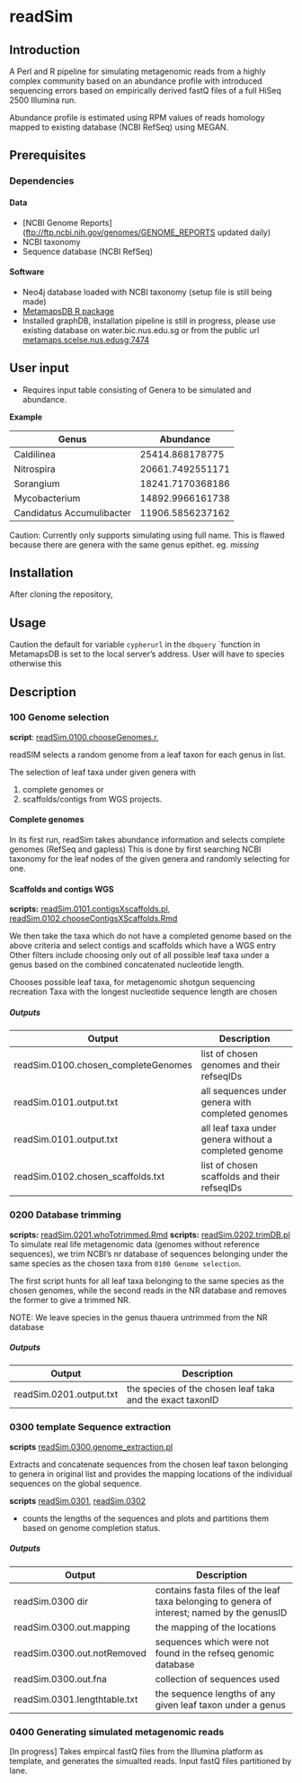 readSim
=======

## Introduction 

A Perl and R pipeline for simulating metagenomic reads from a highly complex community based on an abundance profile
with introduced sequencing errors based on empirically derived fastQ files of a 
full HiSeq 2500 Illumina run.

Abundance profile is estimated using RPM values of reads homology mapped to existing database (NCBI RefSeq) using MEGAN.

## Prerequisites

### Dependencies 

#### Data
 
* [NCBI Genome Reports](ftp://ftp.ncbi.nih.gov/genomes/GENOME_REPORTS updated daily)
* NCBI taxonomy 
* Sequence database (NCBI RefSeq)

#### Software

* Neo4j database loaded with NCBI taxonomy (setup file is still being made)
* [MetamapsDB R package](https://github.com/etheleon/metamaps)
* Installed graphDB, installation pipeline is still in progress, please use existing database on water.bic.nus.edu.sg or from the public url [metamaps.scelse.nus.edusg:7474](http://metamaps.scelse.nus.edu.sg)

## User input
* Requires input table consisting of Genera to be simulated and abundance.

**Example**

|Genus                      |Abundance          |
|---------------------------|-------------------|
|Caldilinea                 |25414.868178775    |
|Nitrospira                 |20661.7492551171   |
|Sorangium                  |18241.7170368186   |
|Mycobacterium              |14892.9966161738   |
|Candidatus Accumulibacter  |11906.5856237162   |
Caution: Currently only supports simulating using full name.
This is flawed because there are genera with the same genus epithet. 
eg. *missing*

## Installation
After cloning the repository, 


## Usage
Caution the default for variable `cypherurl` in the `dbquery` `function in MetamapsDB is set to the local server’s address. 
User will have to species otherwise this 

## Description

### 100 Genome selection

**script**: [readSim.0100.chooseGenomes.r](readSim.0100.chooseGenomes.r), 

readSIM selects a random genome from a leaf taxon for each genus in list.

The selection of leaf taxa under given genera with  
1. complete genomes or 
2. scaffolds/contigs from WGS projects.

#### Complete genomes 

In its first run, readSim takes abundance information and selects complete genomes (RefSeq and gapless)
This is done by first searching NCBI taxonomy for the leaf nodes of the given genera and randomly selecting for one.

#### Scaffolds and contigs WGS 

**scripts:** [readSim.0101.contigsXscaffolds.pl](readSim.0101.contigsXScaffolds.pl), [readSim.0102.chooseContigsXScaffolds.Rmd](example/readSim.0102.chooseContigsXScaffolds.md)

We then take the taxa which do not have a completed genome based on the above criteria and select contigs and scaffolds which have a WGS entry
Other filters include choosing only out of all possible leaf taxa under a genus based on the combined concatenated nucleotide length.

Chooses possible leaf taxa, for metagenomic shotgun sequencing recreation
Taxa with the longest nucleotide sequence length are chosen

##### Outputs

| Output                              | Description                                           |
| -----                               | -----                                                 |
| readSim.0100.chosen_completeGenomes | list of chosen genomes and their refseqIDs            |
| readSim.0101.output.txt             | all sequences under genera with completed genomes     |
| readSim.0101.output.txt             | all leaf taxa under genera without a completed genome |
| readSim.0102.chosen_scaffolds.txt   | list of chosen scaffolds and their refseqIDs          |

### 0200 Database trimming

**scripts:** [readSim.0201.whoTotrimmed.Rmd](readSim.0201.whoTotrimmed.Rmd)
**scripts:** [readSim.0202.trimDB.pl](readSim.0202.trimDB.pl)
To simulate real life metagenomic data (genomes without reference sequences), 
we trim NCBI’s nr database of sequences belonging under the same species as the chosen taxa from `0100 Genome selection`.


The first script hunts for all leaf taxa belonging to the same species as the chosen genomes, 
while the second reads in the NR database and removes the former to give a trimmed NR.

NOTE: We leave species in the genus thauera untrimmed from the NR database

##### Outputs

| Output                  | Description                                               |
| -----                   | -----                                                     |
| readSim.0201.output.txt | the species of the chosen leaf taka and the exact taxonID |

### 0300 template Sequence extraction

**scripts** [readSim.0300.genome_extraction.pl](readSim.0300.genome_extraction.pl)

Extracts and concatenate sequences from the chosen leaf taxon belonging to genera in original list 
and provides the mapping locations of the individual sequences on the global sequence.

**scripts** [readSim.0301](readSim.0301.getLength.pl), [readSim.0302](readSim.0301.sequenceLengths.Rmd)

* counts the lengths of the sequences and plots and partitions them based on genome completion status.

##### Outputs


| Output                       | Description                                                                                 |
| -----                        | -----                                                                                       |
| readSim.0300 dir             | contains fasta files of the leaf taxa belonging to genera of interest; named by the genusID |
| readSim.0300.out.mapping     | the mapping of the locations                                                                |
| readSim.0300.out.notRemoved  | sequences which were not found in the refseq genomic database                               |
| readSim.0300.out.fna         | collection of sequences used                                                                |
| readSim.0301.lengthtable.txt | the sequence lengths of any given leaf taxon under a genus                                  |

### 0400 Generating simulated metagenomic reads

[In progress]
Takes empircal fastQ files from the Illumina platform as template, and generates the simualted reads.
Input fastQ files partitioned by lane.

